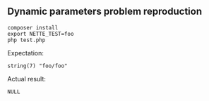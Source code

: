 Dynamic parameters problem reproduction
--------------------

```
composer install
export NETTE_TEST=foo
php test.php
```

Expectation:

```
string(7) "foo/foo"
```

Actual result:

```
NULL
```
